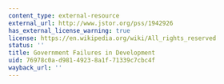 ```yaml
---
content_type: external-resource
external_url: http://www.jstor.org/pss/1942926
has_external_license_warning: true
license: https://en.wikipedia.org/wiki/All_rights_reserved
status: ''
title: Government Failures in Development
uid: 76978c0a-d981-4923-8a1f-71339c7cbc4f
wayback_url: ''
---
```

